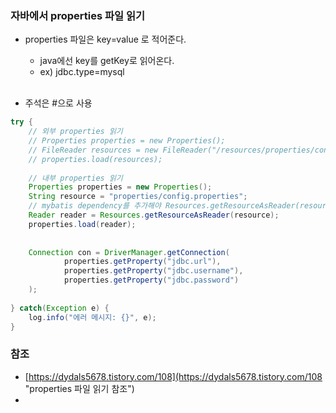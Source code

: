 ### 자바에서 properties 파일 읽기
- properties 파일은 key=value 로 적어준다.
    - java에선 key를 getKey로 읽어온다.
    - ex) jdbc.type=mysql
    <br/>
    
- 주석은 #으로 사용

```java
try {
	// 외부 properties 읽기
	// Properties properties = new Properties();
	// FileReader resources = new FileReader("/resources/properties/config.properties");
	// properties.load(resources);
	
	// 내부 properties 읽기
	Properties properties = new Properties();
	String resource = "properties/config.properties";
	// mybatis dependency를 추가해야 Resources.getResourceAsReader(resource) 사용 가능
	Reader reader = Resources.getResourceAsReader(resource);
	properties.load(reader);
	
	
	Connection con = DriverManager.getConnection(
			properties.getProperty("jdbc.url"),
			properties.getProperty("jdbc.username"),
			properties.getProperty("jdbc.password")
	);
	
} catch(Exception e) {
	log.info("에러 메시지: {}", e);
}
```
### 참조
- [https://dydals5678.tistory.com/108](https://dydals5678.tistory.com/108 "properties 파일 읽기 참조")
- 